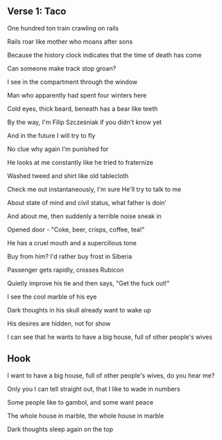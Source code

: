 ## Verse 1: Taco

One hundred ton train crawling on rails

Rails roar like mother who moans after sons

Because the history clock indicates that the time of death has come

Can someone make track stop groan?

I see in the compartment through the window

Man who apparently had spent four winters here

Cold eyes, thick beard, beneath has a bear like teeth

By the way, I'm Filip Szcześniak if you didn't know yet

And in the future I will try to fly

No clue why again I'm punished for

He looks at me constantly like he tried to fraternize

Washed tweed and shirt like old tablecloth

Check me out instantaneously, I'm sure He'll try to talk to me

About state of mind and civil status, what father is doin'

And about me, then suddenly a terrible noise sneak in

Opened door - "Coke, beer, crisps, coffee, tea!"

He has a cruel mouth and a supercilious tone

Buy from him? I'd rather buy frost in Siberia

Passenger gets rapidly, crosses Rubicon

Quietly improve his tie and then says, "Get the fuck out!"

I see the cool marble of his eye

Dark thoughts in his skull already want to wake up

His desires are hidden, not for show

I can see that he wants to have a big house, full of other people's wives

## Hook

I want to have a big house, full of other people's wives, do you hear me?

Only you I can tell straight out, that I like to wade in numbers

Some people like to gambol, and some want peace

The whole house in marble, the whole house in marble

Dark thoughts sleep again on the top

